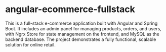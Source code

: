 # angular-ecommerce-fullstack
This is a full-stack e-commerce application built with Angular and Spring Boot. It includes an admin panel for managing products, orders, and users, with Ngrx Store for state management on the frontend, and MySQL as the backend database. The project demonstrates a fully functional, scalable solution for online retail.
